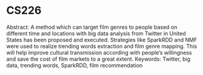 # CS226
Abstract: A method which can target film genres to people based on different time and locations with big data analysis from Twitter in United States has been proposed and executed. Strategies like SparkRDD and NMF were used to realize trending words extraction and film genre mapping. This will help improve cultural transmission according with people’s willingness and save the cost of film markets to a great extent.
Keywords: Twitter, big data, trending words, SparkRDD, film recommendation
